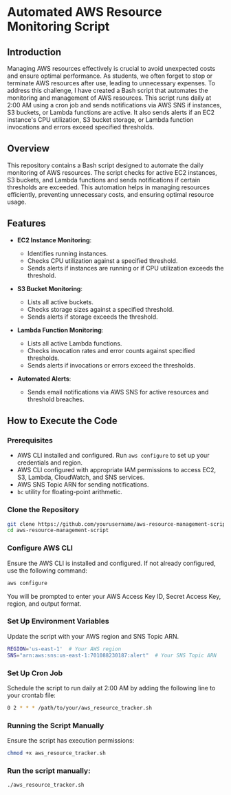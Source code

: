 # Automated AWS Resource Monitoring Script

## Introduction

Managing AWS resources effectively is crucial to avoid unexpected costs and ensure optimal performance. As students, we often forget to stop or terminate AWS resources after use, leading to unnecessary expenses. To address this challenge, I have created a Bash script that automates the monitoring and management of AWS resources. This script runs daily at 2:00 AM using a cron job and sends notifications via AWS SNS if instances, S3 buckets, or Lambda functions are active. It also sends alerts if an EC2 instance's CPU utilization, S3 bucket storage, or Lambda function invocations and errors exceed specified thresholds.

## Overview

This repository contains a Bash script designed to automate the daily monitoring of AWS resources. The script checks for active EC2 instances, S3 buckets, and Lambda functions and sends notifications if certain thresholds are exceeded. This automation helps in managing resources efficiently, preventing unnecessary costs, and ensuring optimal resource usage.

## Features

- **EC2 Instance Monitoring**:
  - Identifies running instances.
  - Checks CPU utilization against a specified threshold.
  - Sends alerts if instances are running or if CPU utilization exceeds the threshold.

- **S3 Bucket Monitoring**:
  - Lists all active buckets.
  - Checks storage sizes against a specified threshold.
  - Sends alerts if storage exceeds the threshold.

- **Lambda Function Monitoring**:
  - Lists all active Lambda functions.
  - Checks invocation rates and error counts against specified thresholds.
  - Sends alerts if invocations or errors exceed the thresholds.

- **Automated Alerts**:
  - Sends email notifications via AWS SNS for active resources and threshold breaches.

## How to Execute the Code

### Prerequisites

- AWS CLI installed and configured. Run `aws configure` to set up your credentials and region.
- AWS CLI configured with appropriate IAM permissions to access EC2, S3, Lambda, CloudWatch, and SNS services.
- AWS SNS Topic ARN for sending notifications.
- `bc` utility for floating-point arithmetic.

### Clone the Repository

```bash
git clone https://github.com/yourusername/aws-resource-management-script.git
cd aws-resource-management-script
```

### Configure AWS CLI
Ensure the AWS CLI is installed and configured. If not already configured, use the following command:
```bash
aws configure
```
You will be prompted to enter your AWS Access Key ID, Secret Access Key, region, and output format.


### Set Up Environment Variables
Update the script with your AWS region and SNS Topic ARN.
```bash
REGION='us-east-1'  # Your AWS region
SNS="arn:aws:sns:us-east-1:701088230187:alert"  # Your SNS Topic ARN
```

### Set Up Cron Job
Schedule the script to run daily at 2:00 AM by adding the following line to your crontab file:
```bash
0 2 * * * /path/to/your/aws_resource_tracker.sh
```
### Running the Script Manually
Ensure the script has execution permissions:
```bash
chmod +x aws_resource_tracker.sh
```
### Run the script manually:
```bash
./aws_resource_tracker.sh
```


